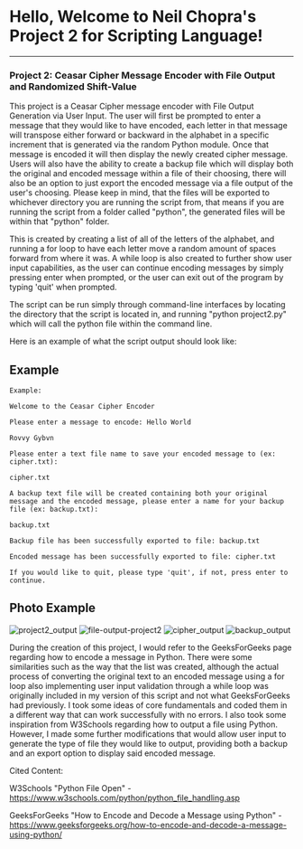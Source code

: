 
# Hello, Welcome to Neil Chopra's Project 2 for Scripting Language!
-----------------------------------------------------------------
### Project 2: Ceasar Cipher Message Encoder with File Output and Randomized Shift-Value

This project is a Ceasar Cipher message encoder with File Output Generation via User Input. The user will first be prompted to enter a message that they would like to have encoded, each letter in that message will transpose either forward or backward in the alphabet in a specific increment that is generated via the random Python module. 
Once that message is encoded it will then display the newly created cipher message. Users will also have the ability to create a backup file which will display both the original and encoded message within a file of their choosing, there will also be an option to just export the encoded message via a file output of the user's choosing.
Please keep in mind, that the files will be exported to whichever directory you are running the script from, that means if you are running the script from a folder called "python", the generated files will be within that "python" folder. 

This is created by creating a list of all of the letters of the alphabet, and running a for loop to have each letter move a random amount of spaces forward from where it was. 
A while loop is also created to further show user input capabilities, as the user can continue encoding messages by simply pressing enter when prompted, or the user can exit out of the program by typing 'quit' when prompted. 
 
The script can be run simply through command-line interfaces by locating the directory that the script is located in, and running "python project2.py" which will call the python file within the command line. 

Here is an example of what the script output should look like:

## Example
~~~~~~~~~~~~~~~~~~~~~~~~~~~~~~~~~~~~~~~~~~~~~~~~~~~~~~~~~~~~~~~
Example: 

Welcome to the Ceasar Cipher Encoder

Please enter a message to encode: Hello World

Rovvy Gybvn

Please enter a text file name to save your encoded message to (ex: cipher.txt):

cipher.txt

A backup text file will be created containing both your original message and the encoded message, please enter a name for your backup file (ex: backup.txt):

backup.txt

Backup file has been successfully exported to file: backup.txt

Encoded message has been successfully exported to file: cipher.txt

If you would like to quit, please type 'quit', if not, press enter to continue.
~~~~~~~~~~~~~~~~~~~~~~~~~~~~~~~~~~~~~~~~~~~~~~~~~~~~~~~~~~~~~~~

## Photo Example
![project2_output](https://github.com/uc-chopranl/it3038c-scripts/assets/142918379/762229ad-9f03-4ac4-96b7-68a4c3a57fe0)
![file-output-project2](https://github.com/uc-chopranl/it3038c-scripts/assets/142918379/bf3f2d7c-7b34-47d9-bf2b-5efd80a0c06a)
![cipher_output](https://github.com/uc-chopranl/it3038c-scripts/assets/142918379/06c434d8-3b76-400d-8dbf-4fca23cd4ab2)
![backup_output](https://github.com/uc-chopranl/it3038c-scripts/assets/142918379/d9378946-895f-442d-adef-03bc5f51ca64)


During the creation of this project, I would refer to the GeeksForGeeks page regarding how to encode a message in Python. There were some similarities such as the way that the list was created, although the actual process of converting the original text to an encoded message using a for loop also implementing user input validation through a while loop was originally included in my version of this script and not what GeeksForGeeks had previously. I took some ideas of core fundamentals and coded them in a different way that can work successfully with no errors.
I also took some inspiration from W3Schools regarding how to output a file using Python. However, I made some further modifications that would allow user input to generate the type of file they would like to output, providing both a backup and an export option to display said encoded message.


Cited Content: 

W3Schools "Python File Open" - https://www.w3schools.com/python/python_file_handling.asp

GeeksForGeeks "How to Encode and Decode a Message using Python" - https://www.geeksforgeeks.org/how-to-encode-and-decode-a-message-using-python/
